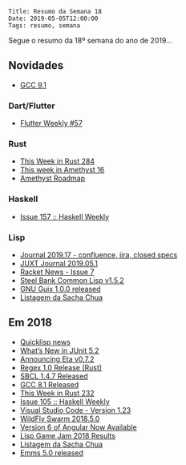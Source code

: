     Title: Resumo da Semana 18
    Date: 2019-05-05T12:00:00
    Tags: resumo, semana

Segue o resumo da 18º semana do ano de 2019...

<!-- more -->

## Novidades

* [GCC 9.1](https://gcc.gnu.org/gcc-9 "Post sobre GCC 9.1")

### Dart/Flutter

* [Flutter Weekly #57](https://us17.campaign-archive.com/?u=c8d8d18b6e2c6316ddc1d48a0&id=69e4443707 "Post sobre Flutter Weekly #57")

### Rust

* [This Week in Rust 284](https://this-week-in-rust.org/blog/2019/04/30/this-week-in-rust-284 "Post sobre This Week in Rust 284")
* [This week in Amethyst 16](https://amethyst.rs/blog/twia-16 "Post sobre This week in Amethyst 16")
* [Amethyst Roadmap](https://amethyst.rs/roadmap "Post sobre Amethyst Roadmap")

### Haskell

* [Issue 157 :: Haskell Weekly](https://haskellweekly.news/issues/157.html "Post sobre Issue 157 :: Haskell Weekly")

### Lisp

* [Journal 2019.17 - confluence, jira, closed specs](http://insideclojure.org/2019/04/28/journal "Post sobre Journal 2019.17 - confluence, jira, closed specs")
* [JUXT Journal 2019.05.1](https://juxt.pro/blog/posts/journal-2019.05.1.html "Post sobre JUXT Journal 2019.05.1")
* [Racket News - Issue 7](http://racket-news.com/2019/05/racket-news-issue-7.html "Post sobre Racket News - Issue 7")
* [Steel Bank Common Lisp v1.5.2](http://www.sbcl.org/all-news.html?1.5.2#1.5.2 "Post sobre Steel Bank Common Lisp v1.5.2")
* [GNU Guix 1.0.0 released](https://www.gnu.org/software/guix/blog/2019/gnu-guix-1.0.0-released "Post sobre GNU Guix 1.0.0 released")
* [Listagem da Sacha Chua](http://sachachua.com/blog/category/emacs-news "Post sobre Listagem da Sacha Chua")

## Em 2018 

* [Quicklisp news](http://blog.quicklisp.org/2018/04/quicklisp-dist-update-for-april-2018.html "Post sobre Quicklisp news")
* [What’s New in JUnit 5.2](https://keyholesoftware.com/2018/04/30/whats-new-in-junit-5-2 "Post sobre What’s New in JUnit 5.2")
* [Announcing Eta v0.7.2](https://blog.eta-lang.org/https-blog-eta-lang-org-announcing-eta-v0-7-2-c1f60e0ab068 "Post sobre Announcing Eta v0.7.2")
* [Regex 1.0 Release (Rust)](https://github.com/rust-lang/regex/releases/tag/1.0.0 "Post sobre Regex 1.0 Release (Rust)")
* [SBCL 1.4.7 Released](http://sbcl.org/all-news.html?1.4.7 "Post sobre SBCL 1.4.7 Released")
* [GCC 8.1 Released](https://gcc.gnu.org/ml/gcc/2018-05/msg00017.html "Post sobre GCC 8.1 Released")
* [This Week in Rust 232](https://this-week-in-rust.org/blog/2018/05/01/this-week-in-rust-232 "Post sobre This Week in Rust 232")
* [Issue 105 :: Haskell Weekly](https://haskellweekly.news/issues/105.html "Post sobre Issue 105 :: Haskell Weekly")
* [Visual Studio Code - Version 1.23](https://code.visualstudio.com/updates/v1_23 "Post sobre Visual Studio Code - Version 1.23")
* [WildFly Swarm 2018.5.0](https://github.com/wildfly-swarm/wildfly-swarm.io/blob/master/src/posts/announce-2018.5.0.adoc "Post sobre WildFly Swarm 2018.5.0")
* [Version 6 of Angular Now Available](https://blog.angular.io/version-6-of-angular-now-available-cc56b0efa7a4 "Post sobre Version 6 of Angular Now Available")
* [Lisp Game Jam 2018 Results](https://itch.io/jam/lisp-game-jam-2018/results "Artigo sobre Lisp Game Jam 2018 Results")
* [Listagem da Sacha Chua](http://sachachua.com/blog/category/emacs-news "Post sobre Listagem da Sacha Chua")
* [Emms 5.0 released](http://lists.gnu.org/archive/html/emms-help/2018-05/msg00000.html "Post sobre Emms 5.0 released")
